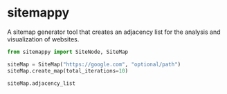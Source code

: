 # sitemappy
A sitemap generator tool that creates an adjacency list for the analysis and visualization of websites.


```py
from sitemappy import SiteNode, SiteMap

siteMap = SiteMap("https://google.com", "optional/path")
siteMap.create_map(total_iterations=10)

siteMap.adjacency_list
```

```[{'url': 'https://google.com', 'url_links': [{'url_link': 'https://google.com/preferences?hl=en', 'times_linked': 1}, {'url_link': 'https://google.com/advanced_search?hl=en&authuser=0', 'times_linked': 1}, {'url_link': 'https://google.com/intl/en/ads/', 'times_linked': 1}, {'url_link': 'https://google.com/services/', 'times_linked': 1}, {'url_link': 'https://google.com/intl/en/about.html', 'times_linked': 1}, {'url_link': 'https://google.com/intl/en/policies/privacy/', 'times_linked': 1}, {'url_link': 'https://google.com/intl/en/policies/terms/', 'times_linked': 1}]}, {'url': 'https://google.com/preferences?hl=en', 'url_links': [{'url_link': 'https://google.com/webhp?tab=ww', 'times_linked': 2}, {'url_link': 'https://google.com/support/websearch?p=ws_cookies_notif&hl=en', 'times_linked': 1}, {'url_link': 'https://google.com//support.google.com/websearch?p=ws_settings_safesearch&hl=en', 'times_linked': 1}, {'url_link': 'https://google.com/history/optout?hl=en', 'times_linked': 1}, {'url_link': 'https://google.com//support.google.com/accounts/answer/61416?hl=en', 'times_linked': 1}, {'url_link': 'https://google.com/url?q=https://support.google.com/websearch/%3Fp%3Dws_results_help%26hl%3Den%26fg%3D1&sa=U&ved=0ahUKEwiTn9usm6_pAhVizoUKHbG4DbkQ8KwCCAI&usg=AOvVaw3JWfd_dUc8PHVXFgUSbTim', 'times_linked': 1}, {'url_link': 'https://google.com/url?q=https://policies.google.com/privacy%3Ffg%3D1&sa=U&ved=0ahUKEwiTn9usm6_pAhVizoUKHbG4DbkQ8awCCAM&usg=AOvVaw2S0Cl6CtH4zwB3ilylG4rT', 'times_linked': 1}, {'url_link': 'https://google.com/url?q=https://policies.google.com/terms%3Ffg%3D1&sa=U&ved=0ahUKEwiTn9usm6_pAhVizoUKHbG4DbkQ8qwCCAQ&usg=AOvVaw2ZLpx2ZaCNaQmp7eSvhoFJ', 'times_linked': 1}]}]
```
